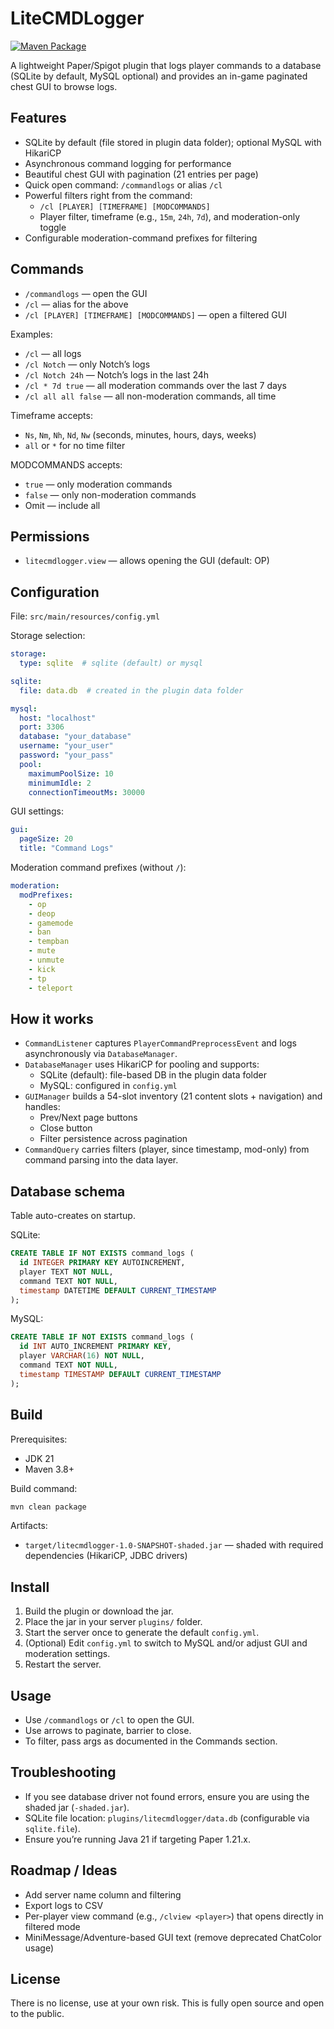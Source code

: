 # LiteCMDLogger
[![Maven Package](https://github.com/choice21hax/litecmdlogger/actions/workflows/maven-publish.yml/badge.svg?event=release)](https://github.com/choice21hax/litecmdlogger/actions/workflows/maven-publish.yml)

A lightweight Paper/Spigot plugin that logs player commands to a database (SQLite by default, MySQL optional) and provides an in-game paginated chest GUI to browse logs.

## Features
- SQLite by default (file stored in plugin data folder); optional MySQL with HikariCP
- Asynchronous command logging for performance
- Beautiful chest GUI with pagination (21 entries per page)
- Quick open command: `/commandlogs` or alias `/cl`
- Powerful filters right from the command:
  - `/cl [PLAYER] [TIMEFRAME] [MODCOMMANDS]`
  - Player filter, timeframe (e.g., `15m`, `24h`, `7d`), and moderation-only toggle
- Configurable moderation-command prefixes for filtering

## Commands
- `/commandlogs` — open the GUI
- `/cl` — alias for the above
- `/cl [PLAYER] [TIMEFRAME] [MODCOMMANDS]` — open a filtered GUI

Examples:
- `/cl` — all logs
- `/cl Notch` — only Notch’s logs
- `/cl Notch 24h` — Notch’s logs in the last 24h
- `/cl * 7d true` — all moderation commands over the last 7 days
- `/cl all all false` — all non-moderation commands, all time

Timeframe accepts:
- `Ns`, `Nm`, `Nh`, `Nd`, `Nw` (seconds, minutes, hours, days, weeks)
- `all` or `*` for no time filter

MODCOMMANDS accepts:
- `true` — only moderation commands
- `false` — only non-moderation commands
- Omit — include all

## Permissions
- `litecmdlogger.view` — allows opening the GUI (default: OP)

## Configuration
File: `src/main/resources/config.yml`

Storage selection:
```yaml
storage:
  type: sqlite  # sqlite (default) or mysql

sqlite:
  file: data.db  # created in the plugin data folder

mysql:
  host: "localhost"
  port: 3306
  database: "your_database"
  username: "your_user"
  password: "your_pass"
  pool:
    maximumPoolSize: 10
    minimumIdle: 2
    connectionTimeoutMs: 30000
```

GUI settings:
```yaml
gui:
  pageSize: 20
  title: "Command Logs"
```

Moderation command prefixes (without `/`):
```yaml
moderation:
  modPrefixes:
    - op
    - deop
    - gamemode
    - ban
    - tempban
    - mute
    - unmute
    - kick
    - tp
    - teleport
```

## How it works
- `CommandListener` captures `PlayerCommandPreprocessEvent` and logs asynchronously via `DatabaseManager`.
- `DatabaseManager` uses HikariCP for pooling and supports:
  - SQLite (default): file-based DB in the plugin data folder
  - MySQL: configured in `config.yml`
- `GUIManager` builds a 54-slot inventory (21 content slots + navigation) and handles:
  - Prev/Next page buttons
  - Close button
  - Filter persistence across pagination
- `CommandQuery` carries filters (player, since timestamp, mod-only) from command parsing into the data layer.

## Database schema
Table auto-creates on startup.

SQLite:
```sql
CREATE TABLE IF NOT EXISTS command_logs (
  id INTEGER PRIMARY KEY AUTOINCREMENT,
  player TEXT NOT NULL,
  command TEXT NOT NULL,
  timestamp DATETIME DEFAULT CURRENT_TIMESTAMP
);
```

MySQL:
```sql
CREATE TABLE IF NOT EXISTS command_logs (
  id INT AUTO_INCREMENT PRIMARY KEY,
  player VARCHAR(16) NOT NULL,
  command TEXT NOT NULL,
  timestamp TIMESTAMP DEFAULT CURRENT_TIMESTAMP
);
```

## Build
Prerequisites:
- JDK 21
- Maven 3.8+

Build command:
```bash
mvn clean package
```

Artifacts:
- `target/litecmdlogger-1.0-SNAPSHOT-shaded.jar` — shaded with required dependencies (HikariCP, JDBC drivers)

## Install
1. Build the plugin or download the jar.
2. Place the jar in your server `plugins/` folder.
3. Start the server once to generate the default `config.yml`.
4. (Optional) Edit `config.yml` to switch to MySQL and/or adjust GUI and moderation settings.
5. Restart the server.

## Usage
- Use `/commandlogs` or `/cl` to open the GUI.
- Use arrows to paginate, barrier to close.
- To filter, pass args as documented in the Commands section.

## Troubleshooting
- If you see database driver not found errors, ensure you are using the shaded jar (`-shaded.jar`).
- SQLite file location: `plugins/litecmdlogger/data.db` (configurable via `sqlite.file`).
- Ensure you’re running Java 21 if targeting Paper 1.21.x.

## Roadmap / Ideas
- Add server name column and filtering
- Export logs to CSV
- Per-player view command (e.g., `/clview <player>`) that opens directly in filtered mode
- MiniMessage/Adventure-based GUI text (remove deprecated ChatColor usage)

## License
There is no license, use at your own risk. This is fully open source and open to the public.
